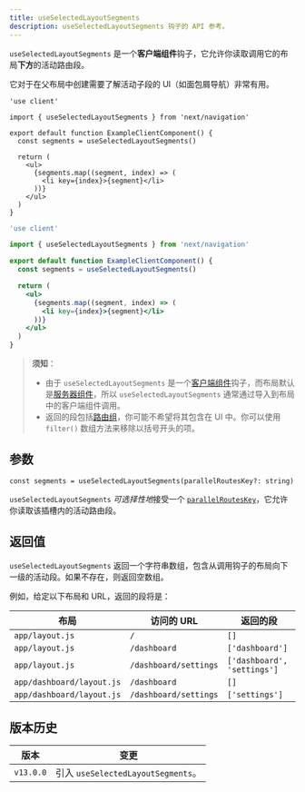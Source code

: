 ```yaml
---
title: useSelectedLayoutSegments
description: useSelectedLayoutSegments 钩子的 API 参考。
---
```


`useSelectedLayoutSegments` 是一个**客户端组件**钩子，它允许你读取调用它的布局**下方**的活动路由段。

它对于在父布局中创建需要了解活动子段的 UI（如面包屑导航）非常有用。

```tsx switcher
'use client'

import { useSelectedLayoutSegments } from 'next/navigation'

export default function ExampleClientComponent() {
  const segments = useSelectedLayoutSegments()

  return (
    <ul>
      {segments.map((segment, index) => (
        <li key={index}>{segment}</li>
      ))}
    </ul>
  )
}
```

```jsx switcher
'use client'

import { useSelectedLayoutSegments } from 'next/navigation'

export default function ExampleClientComponent() {
  const segments = useSelectedLayoutSegments()

  return (
    <ul>
      {segments.map((segment, index) => (
        <li key={index}>{segment}</li>
      ))}
    </ul>
  )
}
```

> **须知**：
>
> - 由于 `useSelectedLayoutSegments` 是一个[客户端组件](/docs/nextjs-cn/app/building-your-application/rendering/client-components)钩子，而布局默认是[服务器组件](/docs/nextjs-cn/app/building-your-application/rendering/server-components)，所以 `useSelectedLayoutSegments` 通常通过导入到布局中的客户端组件调用。
> - 返回的段包括[路由组](/docs/nextjs-cn/app/building-your-application/routing/index/route-groups)，你可能不希望将其包含在 UI 中。你可以使用 `filter()` 数组方法来移除以括号开头的项。

## 参数

```tsx
const segments = useSelectedLayoutSegments(parallelRoutesKey?: string)
```

`useSelectedLayoutSegments` *可选择性地*接受一个 [`parallelRoutesKey`](/docs/nextjs-cn/app/building-your-application/routing/index/parallel-routes#useselectedlayoutsegments)，它允许你读取该插槽内的活动路由段。

## 返回值

`useSelectedLayoutSegments` 返回一个字符串数组，包含从调用钩子的布局向下一级的活动段。如果不存在，则返回空数组。

例如，给定以下布局和 URL，返回的段将是：

| 布局                      | 访问的 URL            | 返回的段                    |
| ------------------------- | --------------------- | --------------------------- |
| `app/layout.js`           | `/`                   | `[]`                        |
| `app/layout.js`           | `/dashboard`          | `['dashboard']`             |
| `app/layout.js`           | `/dashboard/settings` | `['dashboard', 'settings']` |
| `app/dashboard/layout.js` | `/dashboard`          | `[]`                        |
| `app/dashboard/layout.js` | `/dashboard/settings` | `['settings']`              |

## 版本历史

| 版本      | 变更                               |
| --------- | ---------------------------------- |
| `v13.0.0` | 引入 `useSelectedLayoutSegments`。 |
